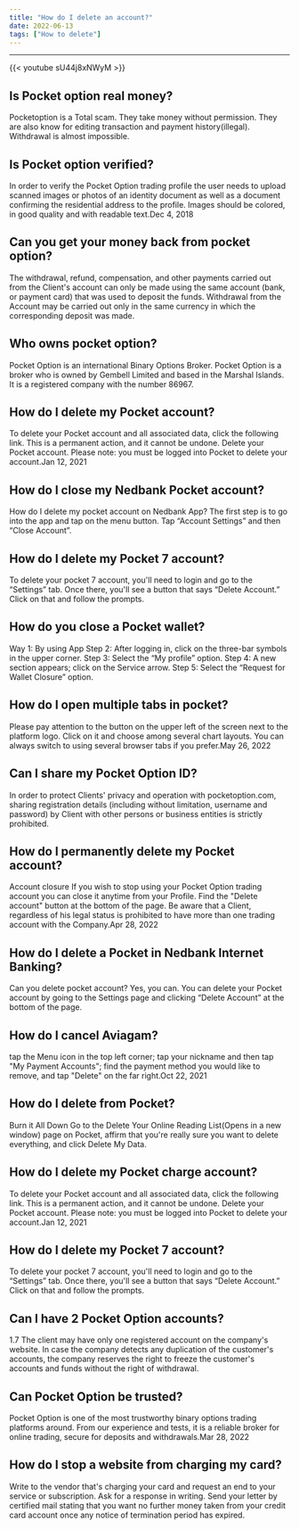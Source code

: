 ```yaml
---
title: "How do I delete an account?"
date: 2022-06-13
tags: ["How to delete"]
---
```


---
{{< youtube sU44j8xNWyM >}}
## Is Pocket option real money?
Pocketoption is a Total scam. They take money without permission. They are also know for editing transaction and payment history(illegal). Withdrawal is almost impossible.

## Is Pocket option verified?
In order to verify the Pocket Option trading profile the user needs to upload scanned images or photos of an identity document as well as a document confirming the residential address to the profile. Images should be colored, in good quality and with readable text.Dec 4, 2018

## Can you get your money back from pocket option?
The withdrawal, refund, compensation, and other payments carried out from the Client's account can only be made using the same account (bank, or payment card) that was used to deposit the funds. Withdrawal from the Account may be carried out only in the same currency in which the corresponding deposit was made.

## Who owns pocket option?
Pocket Option is an international Binary Options Broker. Pocket Option is a broker who is owned by Gembell Limited and based in the Marshal Islands. It is a registered company with the number 86967.

## How do I delete my Pocket account?
To delete your Pocket account and all associated data, click the following link. This is a permanent action, and it cannot be undone. Delete your Pocket account. Please note: you must be logged into Pocket to delete your account.Jan 12, 2021

## How do I close my Nedbank Pocket account?
How do I delete my pocket account on Nedbank App? The first step is to go into the app and tap on the menu button. Tap “Account Settings” and then “Close Account”.

## How do I delete my Pocket 7 account?
To delete your pocket 7 account, you'll need to login and go to the “Settings” tab. Once there, you'll see a button that says “Delete Account.” Click on that and follow the prompts.

## How do you close a Pocket wallet?
Way 1: By using App Step 2: After logging in, click on the three-bar symbols in the upper corner. Step 3: Select the “My profile” option. Step 4: A new section appears; click on the Service arrow. Step 5: Select the “Request for Wallet Closure” option.

## How do I open multiple tabs in pocket?
Please pay attention to the button on the upper left of the screen next to the platform logo. Click on it and choose among several chart layouts. You can always switch to using several browser tabs if you prefer.May 26, 2022

## Can I share my Pocket Option ID?
In order to protect Clients' privacy and operation with pocketoption.com, sharing registration details (including without limitation, username and password) by Client with other persons or business entities is strictly prohibited.

## How do I permanently delete my Pocket account?
Account closure If you wish to stop using your Pocket Option trading account you can close it anytime from your Profile. Find the "Delete account" button at the bottom of the page. Be aware that a Client, regardless of his legal status is prohibited to have more than one trading account with the Company.Apr 28, 2022

## How do I delete a Pocket in Nedbank Internet Banking?
Can you delete pocket account? Yes, you can. You can delete your Pocket account by going to the Settings page and clicking “Delete Account” at the bottom of the page.

## How do I cancel Aviagam?
tap the Menu icon in the top left corner; tap your nickname and then tap "My Payment Accounts"; find the payment method you would like to remove, and tap "Delete" on the far right.Oct 22, 2021

## How do I delete from Pocket?
Burn it All Down Go to the Delete Your Online Reading List(Opens in a new window) page on Pocket, affirm that you're really sure you want to delete everything, and click Delete My Data.

## How do I delete my Pocket charge account?
To delete your Pocket account and all associated data, click the following link. This is a permanent action, and it cannot be undone. Delete your Pocket account. Please note: you must be logged into Pocket to delete your account.Jan 12, 2021

## How do I delete my Pocket 7 account?
To delete your pocket 7 account, you'll need to login and go to the “Settings” tab. Once there, you'll see a button that says “Delete Account.” Click on that and follow the prompts.

## Can I have 2 Pocket Option accounts?
1.7 The client may have only one registered account on the company's website. In case the company detects any duplication of the customer's accounts, the company reserves the right to freeze the customer's accounts and funds without the right of withdrawal.

## Can Pocket Option be trusted?
Pocket Option is one of the most trustworthy binary options trading platforms around. From our experience and tests, it is a reliable broker for online trading, secure for deposits and withdrawals.Mar 28, 2022

## How do I stop a website from charging my card?
Write to the vendor that's charging your card and request an end to your service or subscription. Ask for a response in writing. Send your letter by certified mail stating that you want no further money taken from your credit card account once any notice of termination period has expired.

